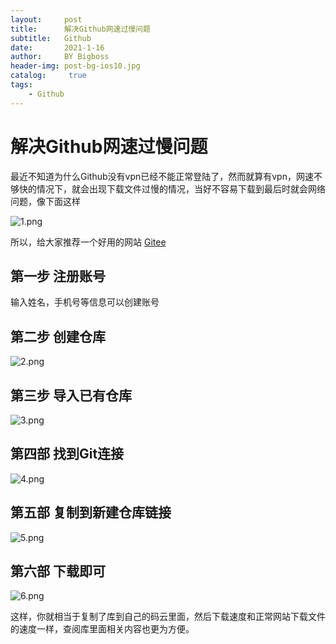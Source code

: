 ```yaml
---
layout:     post
title:      解决Github网速过慢问题
subtitle:   Github
date:       2021-1-16
author:     BY Bigboss
header-img: post-bg-ios10.jpg
catalog: 	 true
tags:
    - Github
---
```

# 解决Github网速过慢问题 #

​	最近不知道为什么Github没有vpn已经不能正常登陆了，然而就算有vpn，网速不够快的情况下，就会出现下载文件过慢的情况，当好不容易下载到最后时就会网络问题，像下面这样

![1.png](https://i.loli.net/2021/01/16/qSdIiaruTD7vh6b.png)



所以，给大家推荐一个好用的网站 [Gitee](https://gitee.com/) 

## 第一步 注册账号 ##



输入姓名，手机号等信息可以创建账号

## 第二步 创建仓库 ##

![2.png](https://i.loli.net/2021/01/16/pgN14mBl7jrMayF.png)

## 第三步 导入已有仓库 ##

![3.png](https://i.loli.net/2021/01/16/lBrAY5auDHL9NUf.png)



## 第四部 找到Git连接 ##

![4.png](https://i.loli.net/2021/01/16/1pnxi2dfo4eMIR6.png)

## 第五部 复制到新建仓库链接 ##

![5.png](https://i.loli.net/2021/01/16/rqAgFQEVD5Nkd1v.png)

## 第六部 下载即可 ##

![6.png](https://i.loli.net/2021/01/16/bNxKonEhBil37HU.png)





这样，你就相当于复制了库到自己的码云里面，然后下载速度和正常网站下载文件的速度一样，查阅库里面相关内容也更为方便。
